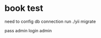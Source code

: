 book test
============================
need to config db connection
run ./yii migrate

pass admin
login admin
